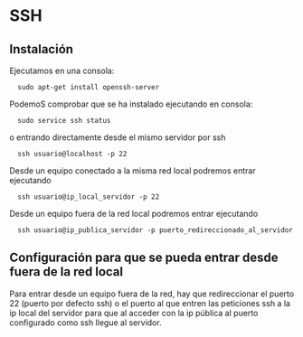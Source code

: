 # SSH

## Instalación
Ejecutamos en una consola:
  ```console
    sudo apt-get install openssh-server
  ```

PodemoS comprobar que se ha instalado ejecutando en consola:
```console
  sudo service ssh status
```

o entrando directamente desde el mismo servidor por ssh

```console
  ssh usuario@localhost -p 22
```

Desde un equipo conectado a la misma red local podremos entrar ejecutando

```console
  ssh usuario@ip_local_servidor -p 22
```

Desde un equipo fuera de la red local podremos entrar ejecutando

```console
  ssh usuario@ip_publica_servidor -p puerto_redireccionado_al_servidor
```

## Configuración para que se pueda entrar desde fuera de la red local
Para entrar desde un equipo fuera de la red, hay que redireccionar el puerto 22 (puerto por defecto ssh) o el puerto al que entren las peticiones ssh a la ip local del servidor para que al acceder con la ip pública al puerto configurado como ssh llegue al servidor.